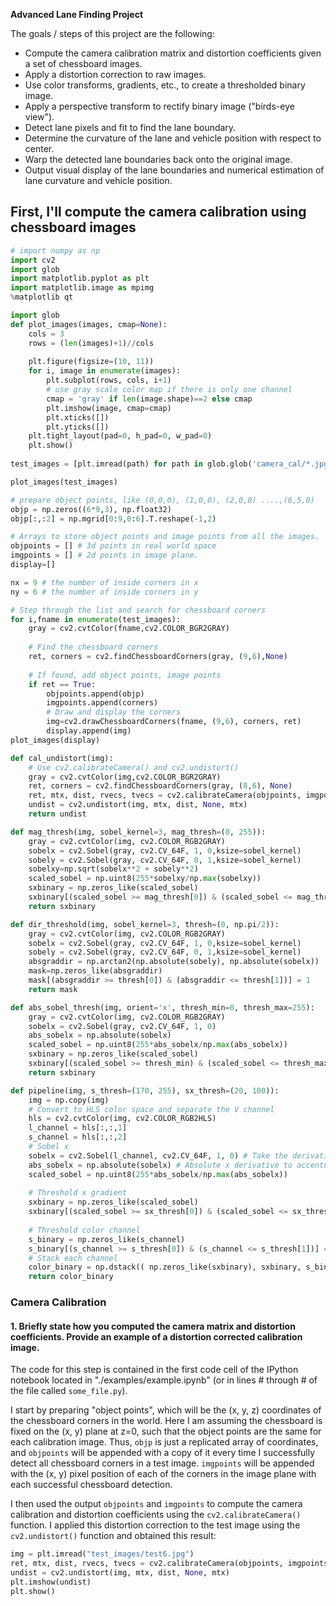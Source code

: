 **Advanced Lane Finding Project**

The goals / steps of this project are the following:

* Compute the camera calibration matrix and distortion coefficients given a set of chessboard images.
* Apply a distortion correction to raw images.
* Use color transforms, gradients, etc., to create a thresholded binary image.
* Apply a perspective transform to rectify binary image ("birds-eye view").
* Detect lane pixels and fit to find the lane boundary.
* Determine the curvature of the lane and vehicle position with respect to center.
* Warp the detected lane boundaries back onto the original image.
* Output visual display of the lane boundaries and numerical estimation of lane curvature and vehicle position.

## First, I'll compute the camera calibration using chessboard images
```python
# import numpy as np
import cv2
import glob
import matplotlib.pyplot as plt
import matplotlib.image as mpimg
%matplotlib qt
```
```python
import glob
def plot_images(images, cmap=None):
    cols = 3
    rows = (len(images)+1)//cols
    
    plt.figure(figsize=(10, 11))
    for i, image in enumerate(images):
        plt.subplot(rows, cols, i+1)
        # use gray scale color map if there is only one channel
        cmap = 'gray' if len(image.shape)==2 else cmap
        plt.imshow(image, cmap=cmap)
        plt.xticks([])
        plt.yticks([])
    plt.tight_layout(pad=0, h_pad=0, w_pad=0)
    plt.show()
    
test_images = [plt.imread(path) for path in glob.glob('camera_cal/*.jpg')]

plot_images(test_images)
```
```python
# prepare object points, like (0,0,0), (1,0,0), (2,0,0) ....,(6,5,0)
objp = np.zeros((6*9,3), np.float32)
objp[:,:2] = np.mgrid[0:9,0:6].T.reshape(-1,2)

# Arrays to store object points and image points from all the images.
objpoints = [] # 3d points in real world space
imgpoints = [] # 2d points in image plane.
display=[]

nx = 9 # the number of inside corners in x
ny = 6 # the number of inside corners in y

# Step through the list and search for chessboard corners
for i,fname in enumerate(test_images):
    gray = cv2.cvtColor(fname,cv2.COLOR_BGR2GRAY)
    
    # Find the chessboard corners
    ret, corners = cv2.findChessboardCorners(gray, (9,6),None)
    
    # If found, add object points, image points
    if ret == True:
        objpoints.append(objp)
        imgpoints.append(corners)
        # Draw and display the corners
        img=cv2.drawChessboardCorners(fname, (9,6), corners, ret)
        display.append(img)
plot_images(display)

```
```python
def cal_undistort(img):
    # Use cv2.calibrateCamera() and cv2.undistort()
    gray = cv2.cvtColor(img,cv2.COLOR_BGR2GRAY)
    ret, corners = cv2.findChessboardCorners(gray, (8,6), None)
    ret, mtx, dist, rvecs, tvecs = cv2.calibrateCamera(objpoints, imgpoints, gray.shape[::-1], None, None)
    undist = cv2.undistort(img, mtx, dist, None, mtx)
    return undist

def mag_thresh(img, sobel_kernel=3, mag_thresh=(0, 255)):
    gray = cv2.cvtColor(img, cv2.COLOR_RGB2GRAY)
    sobelx = cv2.Sobel(gray, cv2.CV_64F, 1, 0,ksize=sobel_kernel)
    sobely = cv2.Sobel(gray, cv2.CV_64F, 0, 1,ksize=sobel_kernel)
    sobelxy=np.sqrt(sobelx**2 + sobely**2)
    scaled_sobel = np.uint8(255*sobelxy/np.max(sobelxy))
    sxbinary = np.zeros_like(scaled_sobel)
    sxbinary[(scaled_sobel >= mag_thresh[0]) & (scaled_sobel <= mag_thresh[1])] = 1
    return sxbinary

def dir_threshold(img, sobel_kernel=3, thresh=(0, np.pi/2)):
    gray = cv2.cvtColor(img, cv2.COLOR_RGB2GRAY)
    sobelx = cv2.Sobel(gray, cv2.CV_64F, 1, 0,ksize=sobel_kernel)
    sobely = cv2.Sobel(gray, cv2.CV_64F, 0, 1,ksize=sobel_kernel)
    absgraddir = np.arctan2(np.absolute(sobely), np.absolute(sobelx))
    mask=np.zeros_like(absgraddir)
    mask[(absgraddir >= thresh[0]) & (absgraddir <= thresh[1])] = 1
    return mask

def abs_sobel_thresh(img, orient='x', thresh_min=0, thresh_max=255):
    gray = cv2.cvtColor(img, cv2.COLOR_RGB2GRAY)
    sobelx = cv2.Sobel(gray, cv2.CV_64F, 1, 0)
    abs_sobelx = np.absolute(sobelx)
    scaled_sobel = np.uint8(255*abs_sobelx/np.max(abs_sobelx))
    sxbinary = np.zeros_like(scaled_sobel)
    sxbinary[(scaled_sobel >= thresh_min) & (scaled_sobel <= thresh_max)] = 1
    return sxbinary

def pipeline(img, s_thresh=(170, 255), sx_thresh=(20, 100)):
    img = np.copy(img)
    # Convert to HLS color space and separate the V channel
    hls = cv2.cvtColor(img, cv2.COLOR_RGB2HLS)
    l_channel = hls[:,:,1]
    s_channel = hls[:,:,2]
    # Sobel x
    sobelx = cv2.Sobel(l_channel, cv2.CV_64F, 1, 0) # Take the derivative in x
    abs_sobelx = np.absolute(sobelx) # Absolute x derivative to accentuate lines away from horizontal
    scaled_sobel = np.uint8(255*abs_sobelx/np.max(abs_sobelx))
    
    # Threshold x gradient
    sxbinary = np.zeros_like(scaled_sobel)
    sxbinary[(scaled_sobel >= sx_thresh[0]) & (scaled_sobel <= sx_thresh[1])] = 1
    
    # Threshold color channel
    s_binary = np.zeros_like(s_channel)
    s_binary[(s_channel >= s_thresh[0]) & (s_channel <= s_thresh[1])] = 1
    # Stack each channel
    color_binary = np.dstack(( np.zeros_like(sxbinary), sxbinary, s_binary)) * 255
    return color_binary
```
### Camera Calibration

#### 1. Briefly state how you computed the camera matrix and distortion coefficients. Provide an example of a distortion corrected calibration image.

The code for this step is contained in the first code cell of the IPython notebook located in "./examples/example.ipynb" (or in lines # through # of the file called `some_file.py`).  

I start by preparing "object points", which will be the (x, y, z) coordinates of the chessboard corners in the world. Here I am assuming the chessboard is fixed on the (x, y) plane at z=0, such that the object points are the same for each calibration image.  Thus, `objp` is just a replicated array of coordinates, and `objpoints` will be appended with a copy of it every time I successfully detect all chessboard corners in a test image.  `imgpoints` will be appended with the (x, y) pixel position of each of the corners in the image plane with each successful chessboard detection.  

I then used the output `objpoints` and `imgpoints` to compute the camera calibration and distortion coefficients using the `cv2.calibrateCamera()` function.  I applied this distortion correction to the test image using the `cv2.undistort()` function and obtained this result: 
```python
img = plt.imread("test_images/test6.jpg")
ret, mtx, dist, rvecs, tvecs = cv2.calibrateCamera(objpoints, imgpoints, gray.shape[::-1], None, None)
undist = cv2.undistort(img, mtx, dist, None, mtx)
plt.imshow(undist)
plt.show()
```
